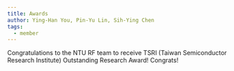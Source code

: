 ```yaml
---
title: Awards
author: Ying-Han You, Pin-Yu Lin, Sih-Ying Chen
tags:
  - member
---
```


Congratulations to the NTU RF team to receive TSRI (Taiwan Semiconductor Research Institute) Outstanding Research Award! Congrats!
